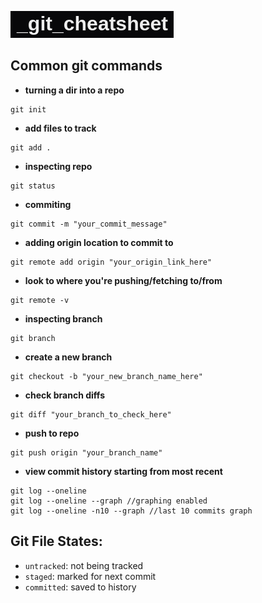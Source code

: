 ![img place](/imgs/repo_header_img.png)
## Common git commands
- **turning a dir into a repo**
```
git init
```
- **add files to track**
```
git add .
```
- **inspecting repo**
```
git status
```
- **commiting**
```
git commit -m "your_commit_message"
```
- **adding origin location to commit to**
```
git remote add origin "your_origin_link_here"
```
- **look to where you're pushing/fetching to/from**
```
git remote -v
```
- **inspecting branch**
```
git branch
```
- **create a new branch**
```
git checkout -b "your_new_branch_name_here"
```
- **check branch diffs**
```
git diff "your_branch_to_check_here"
```
- **push to repo**
```
git push origin "your_branch_name"
```
- **view commit history starting from most recent**
```
git log --oneline
git log --oneline --graph //graphing enabled
git log --oneline -n10 --graph //last 10 commits graph
```

## Git File States:
- `untracked`: not being tracked
- `staged`: marked for next commit
- `committed`: saved to history
